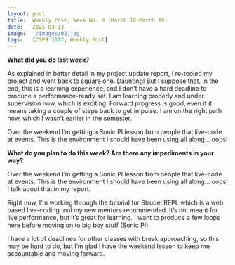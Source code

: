 ```yaml
---
layout: post
title:  Weekly Post, Week No. 8 (March 10-March 19)
date:   2025-03-13
image:  '/images/02.jpg'
tags:   [CSPB 3112, Weekly Post]
---
```



__What did you do last week?__

As explained in better detail in my project update report, I re-tooled my project and went back to square one. Daunting! But I suppose that, in the end, this is a learning experience, and I don’t have a hard deadline to produce a performance-ready set. I am learning properly and under supervision now, which is exciting. Forward progress is good, even if it means taking a couple of steps back to get impulse. I am on the right path now, which I wasn’t earlier in the semester.

Over the weekend I’m getting a Sonic PI lesson from people that live-code at events. This is the environment I should have been using all along… oops!


__What do you plan to do this week? Are there any impediments in your way?__

Over the weekend I’m getting a Sonic PI lesson from people that live-code at events. This is the environment I should have been using all along… oops! I talk about that in my report.

Right now, I’m working through the tutorial for Strudel REPL which is a web based live-coding tool my new mentors recommended. It’s not meant for live performance, but it’s great for learning. I want to produce a few loops here before moving on to big boy stuff (Sonic PI).

I have a lot of deadlines for other classes with break approaching, so this may be hard to do, but I’m glad I have the weekend lesson to keep me accountable and moving forward.


